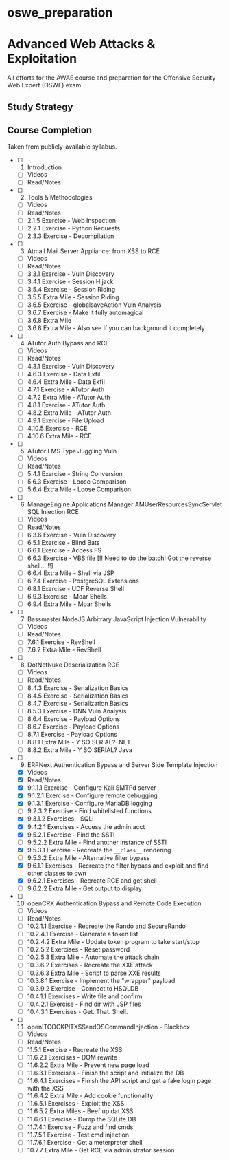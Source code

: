# oswe_preparation

# Advanced Web Attacks & Exploitation

All efforts for the AWAE course and preparation for the Offensive Security Web Expert (OSWE) exam.

## Study Strategy



## Course Completion
Taken from publicly-available syllabus.
 * [ ] 1. Introduction
   * [ ] Videos
   * [ ] Read/Notes
 * [ ] 2. Tools & Methodologies
   * [ ] Videos
   * [ ] Read/Notes
   * [ ] 2.1.5 Exercise - Web Inspection
   * [ ] 2.2.1 Exercise - Python Requests
   * [ ] 2.3.3 Exercise - Decompilation
 * [ ] 3. Atmail Mail Server Appliance: from XSS to RCE
   * [ ] Videos
   * [ ] Read/Notes
   * [ ] 3.3.1 Exercise - Vuln Discovery
   * [ ] 3.4.1 Exercise - Session Hijack
   * [ ] 3.5.4 Exercise - Session Riding
   * [ ] 3.5.5 Extra Mile - Session Riding
   * [ ] 3.6.5 Exercise - globalsaveAction Vuln Analysis
   * [ ] 3.6.7 Exercise - Make it fully automagical
   * [ ] 3.6.8 Extra Mile
   * [ ] 3.6.8 Extra Mile - Also see if you can background it completely
 * [ ] 4. ATutor Auth Bypass and RCE
   * [ ] Videos
   * [ ] Read/Notes
   * [ ] 4.3.1 Exercise - Vuln Discovery
   * [ ] 4.6.3 Exercise - Data Exfil
   * [ ] 4.6.4 Extra Mile - Data Exfil
   * [ ] 4.7.1 Exercise - ATutor Auth
   * [ ] 4.7.2 Extra Mile - ATutor Auth
   * [ ] 4.8.1 Exercise - ATutor Auth
   * [ ] 4.8.2 Extra Mile - ATutor Auth
   * [ ] 4.9.1 Exercise - File Upload
   * [ ] 4.10.5 Exercise - RCE
   * [ ] 4.10.6 Extra Mile - RCE
 * [ ] 5. ATutor LMS Type Juggling Vuln
   * [ ] Videos
   * [ ] Read/Notes
   * [ ] 5.4.1 Exercise - String Conversion
   * [ ] 5.6.3 Exercise - Loose Comparison
   * [ ] 5.6.4 Extra Mile - Loose Comparison
 * [ ] 6. ManageEngine Applications Manager AMUserResourcesSyncServlet SQL Injection RCE
   * [ ] Videos
   * [ ] Read/Notes
   * [ ] 6.3.6 Exercise - Vuln Discovery
   * [ ] 6.5.1 Exercise - Blind Bats
   * [ ] 6.6.1 Exercise - Access FS
   * [ ] 6.6.3 Exercise - VBS file [!! Need to do the batch! Got the reverse shell... !!]
   * [ ] 6.6.4 Extra Mile - Shell via JSP
   * [ ] 6.7.4 Exercise - PostgreSQL Extensions
   * [ ] 6.8.1 Exercise - UDF Reverse Shell
   * [ ] 6.9.3 Exercise - Moar Shells
   * [ ] 6.9.4 Extra Mile - Moar Shells
 * [ ] 7. Bassmaster NodeJS Arbitrary JavaScript Injection Vulnerability
   * [ ] Videos
   * [ ] Read/Notes
   * [ ] 7.6.1 Exercise - RevShell
   * [ ] 7.6.2 Extra Mile - RevShell
 * [ ] 8. DotNetNuke Deserialization RCE
   * [ ] Videos
   * [ ] Read/Notes
   * [ ] 8.4.3 Exercise - Serialization Basics
   * [ ] 8.4.5 Exercise - Serialization Basics
   * [ ] 8.4.7 Exercise - Serialization Basics
   * [ ] 8.5.3 Exercise - DNN Vuln Analysis
   * [ ] 8.6.4 Exercise - Payload Options
   * [ ] 8.6.7 Exercise - Payload Options
   * [ ] 8.7.1 Exercise - Payload Options
   * [ ] 8.8.1 Extra Mile - Y SO SERIAL? .NET
   * [ ] 8.8.2 Extra Mile - Y SO SERIAL? Java
 * [ ] 9. ERPNext Authentication Bypass and Server Side Template Injection
   * [X] Videos
   * [X] Read/Notes
   * [X] 9.1.1.1 Exercise - Configure Kali SMTPd server
   * [X] 9.1.2.1 Exercise - Configure remote debugging
   * [X] 9.1.3.1 Exercise - Configure MariaDB logging
   * [ ] 9.2.3.2 Exercise - Find whitelisted functions
   * [X] 9.3.1.2 Exercises - SQLi
   * [X] 9.4.2.1 Exercises - Access the admin acct
   * [X] 9.5.2.1 Exercise - Find the SSTI
   * [ ] 9.5.2.2 Extra Mile - Find another instance of SSTI
   * [X] 9.5.3.1 Exercise - Recreate the `__class__` rendering
   * [ ] 9.5.3.2 Extra Mile - Alternative filter bypass
   * [X] 9.6.1.1 Exercises - Recreate the filter bypass and exploit and find other classes to own
   * [X] 9.6.2.1 Exercises - Recreate RCE and get shell
   * [ ] 9.6.2.2 Extra Mile - Get output to display
 * [ ] 10. openCRX Authentication Bypass and Remote Code Execution
   * [ ] Videos
   * [ ] Read/Notes
   * [ ] 10.2.1.1 Exercise - Recreate the Rando and SecureRando
   * [ ] 10.2.4.1 Exercise - Generate a token list
   * [ ] 10.2.4.2 Extra Mile - Update token program to take start/stop
   * [ ] 10.2.5.2 Exercises - Reset password
   * [ ] 10.2.5.3 Extra Mile - Automate the attack chain
   * [ ] 10.3.6.2 Exercises - Recreate the XXE attack
   * [ ] 10.3.6.3 Extra Mile - Script to parse XXE results
   * [ ] 10.3.8.1 Exercise - Implement the "wrapper" payload
   * [ ] 10.3.9.2 Exercise - Connect to HSQLDB
   * [ ] 10.4.1.1 Exercises - Write file and confirm
   * [ ] 10.4.2.1 Exercise - Find dir with JSP files
   * [ ] 10.4.3.1 Exercises - Get. That. Shell.
 * [ ] 11. openITCOCKPITXSSandOSCommandInjection - Blackbox
   * [ ] Videos
   * [ ] Read/Notes
   * [ ] 11.5.1 Exercise - Recreate the XSS
   * [ ] 11.6.2.1 Exercises - DOM rewrite
   * [ ] 11.6.2.2 Extra Mile - Prevent new page load
   * [ ] 11.6.3.1 Exercises - Finish the script and initialize the DB
   * [ ] 11.6.4.1 Exercises - Finish the API script and get a fake login page with the XSS
   * [ ] 11.6.4.2 Extra Mile - Add cookie functionality
   * [ ] 11.6.5.1 Exercises - Exploit the XSS
   * [ ] 11.6.5.2 Extra Miles - Beef up dat XSS
   * [ ] 11.6.6.1 Exercise - Dump the SQLite DB
   * [ ] 11.7.4.1 Exercise - Fuzz and find cmds
   * [ ] 11.7.5.1 Exercise - Test cmd injection
   * [ ] 11.7.6.1 Exercise - Get a meterpreter shell
   * [ ] 10.7.7 Extra Mile - Get RCE via administrator session
